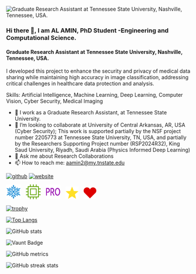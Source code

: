 ![Graduate Research Assistant at Tennessee State University, Nashville, Tennessee,  USA.](https://media.licdn.com/dms/image/v2/D5616AQG3NpXfLVYNCw/profile-displaybackgroundimage-shrink_350_1400/profile-displaybackgroundimage-shrink_350_1400/0/1700237633189?e=1730332800&v=beta&t=ty_Uk5vXdCK84tjv8MeOZVlExBdxzNfbhITFXCQ_M8U)

### Hi there 👋, I am AL AMIN, PhD Student -Engineering and Computational Science.
#### Graduate Research Assistant at Tennessee State University, Nashville, Tennessee,  USA.


I developed this project to enhance the security and privacy of medical data sharing while maintaining high accuracy in image classification, addressing critical challenges in healthcare data protection and analysis.

Skills: Artificial Intelligence, Machine Learning, Deep Learning, Computer Vision, Cyber Security, Medical Imaging

- 🔭 I work as a Graduate Research Assistant, at Tennessee State University. 
- 👯 I’m looking to collaborate at University of Central Arkansas, AR, USA (Cyber Security); This work is supported partially by the NSF project number 2205773 at Tennessee State University, TN, USA, and partially by the Researchers Supporting Project number (RSP2024R32), King Saud University, Riyadh, Saudi Arabia (Physics Informed Deep Learning) 
- 💬 Ask me about Research Collaborations 
- 📫 How to reach me: aamin2@my.tnstate.edu 


[<img src='https://cdn.jsdelivr.net/npm/simple-icons@3.0.1/icons/github.svg' alt='github' height='40'>](https://github.com/UniversityOfPo)  [<img src='https://cdn.jsdelivr.net/npm/simple-icons@3.0.1/icons/icloud.svg' alt='website' height='40'>](https://www.linkedin.com/in/al-amin-a76688a3/)  

<a href='https://archiveprogram.github.com/'><img src='https://raw.githubusercontent.com/acervenky/animated-github-badges/master/assets/acbadge.gif' width='40' height='40'></a> <a href='https://docs.github.com/en/developers'><img src='https://raw.githubusercontent.com/acervenky/animated-github-badges/master/assets/devbadge.gif' width='40' height='40'></a> <a href='https://github.com/pricing'><img src='https://raw.githubusercontent.com/acervenky/animated-github-badges/master/assets/pro.gif' width='40' height='40'></a> <a href='https://stars.github.com/'><img src='https://raw.githubusercontent.com/acervenky/animated-github-badges/master/assets/starbadge.gif' width='35' height='35'></a> <a href='https://docs.github.com/en/github/supporting-the-open-source-community-with-github-sponsors'><img src='https://raw.githubusercontent.com/acervenky/animated-github-badges/master/assets/sponsorbadge.gif' width='35' height='35'></a> 

[![trophy](https://github-profile-trophy.vercel.app/?username=UniversityOfPo)](https://github.com/ryo-ma/github-profile-trophy)

[![Top Langs](https://github-readme-stats.vercel.app/api/top-langs/?username=UniversityOfPo)](https://github.com/anuraghazra/github-readme-stats)

![GitHub stats](https://github-readme-stats.vercel.app/api?username=UniversityOfPo&show_icons=true&count_private=true)  

![Vaunt Badge](https://api.vaunt.dev/v1/github/entities/UniversityOfPo/contributions?format=svg&private=true)  

![GitHub metrics](https://metrics.lecoq.io/UniversityOfPo)  

![GitHub streak stats](https://streak-stats.demolab.com/?user=UniversityOfPo)  



